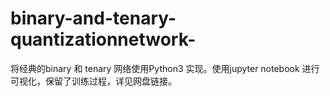 # binary-and-tenary-quantizationnetwork-
将经典的binary 和 tenary 网络使用Python3 实现。使用jupyter notebook 进行可视化，保留了训练过程，详见网盘链接。
